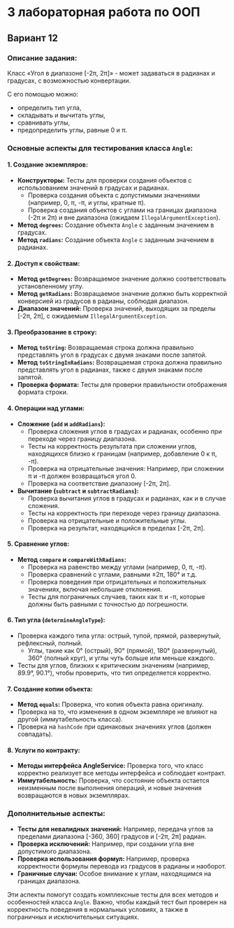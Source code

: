 # 3 лабораторная работа по ООП


## Вариант 12
### Описание задания:
Класс «Угол в диапазоне [-2π, 2π]» - может задаваться в радианах и градусах, с возможностью конвертации.

С его помощью можно: 
- определить тип угла, 
- складывать и вычитать углы, 
- сравнивать углы,
- предопределить углы, равные 0 и π.


### Основные аспекты для тестирования класса `Angle`:

#### 1. **Создание экземпляров:**
- **Конструкторы:** Тесты для проверки создания объектов с использованием значений в градусах и радианах.
    - Проверка создания объекта с допустимыми значениями (например, 0, π, -π, и углы, кратные π).
    - Проверка создания объектов с углами на границах диапазона (-2π и 2π) и вне диапазона (ожидаем `IllegalArgumentException`).
- **Метод `degrees`:** Создание объекта `Angle` с заданным значением в градусах.
- **Метод `radians`:** Создание объекта `Angle` с заданным значением в радианах.

#### 2. **Доступ к свойствам:**
- **Метод `getDegrees`:** Возвращаемое значение должно соответствовать установленному углу.
- **Метод `getRadians`:** Возвращаемое значение должно быть корректной конверсией из градусов в радианы, соблюдая диапазон.
- **Диапазон значений:** Проверка значений, выходящих за пределы [-2π, 2π], с ожидаемым `IllegalArgumentException`.

#### 3. **Преобразование в строку:**
- **Метод `toString`:** Возвращаемая строка должна правильно представлять угол в градусах с двумя знаками после запятой.
- **Метод `toStringInRadians`:** Возвращаемая строка должна правильно представлять угол в радианах, также с двумя знаками после запятой.
- **Проверка формата:** Тесты для проверки правильности отображения формата строки.

#### 4. **Операции над углами:**
- **Сложение (`add` и `addRadians`):**
    - Проверка сложения углов в градусах и радианах, особенно при переходе через границу диапазона.
    - Тесты на корректность результата при сложении углов, находящихся близко к границам (например, добавление 0 к π, -π).
    - Проверка на отрицательные значения: Например, при сложении π и -π должен возвращаться угол 0.
    - Проверка на соответствие диапазону [-2π, 2π].
- **Вычитание (`subtract` и `subtractRadians`):**
    - Проверка вычитания углов в градусах и радианах, как и в случае сложения.
    - Тесты на корректность при переходе через границу диапазона.
    - Проверка на отрицательные и положительные углы.
    - Проверка на результат, находящийся в пределах [-2π, 2π].

#### 5. **Сравнение углов:**
- **Метод `compare` и `compareWithRadians`:**
    - Проверка на равенство между углами (например, 0, π, -π).
    - Проверка сравнений с углами, равными ±2π, 180° и т.д.
    - Проверка поведения при отрицательных и положительных значениях, включая небольшие отклонения.
    - Тесты для пограничных случаев, таких как π и -π, которые должны быть равными с точностью до погрешности.

#### 6. **Тип угла (`determineAngleType`):**
- Проверка каждого типа угла: острый, тупой, прямой, развернутый, рефлексный, полный.
    - Углы, такие как 0° (острый), 90° (прямой), 180° (развернутый), 360° (полный круг), и углы чуть больше или меньше каждого.
- Тесты для углов, близких к критическим значениям (например, 89.9°, 90.1°), чтобы проверить, что тип определяется корректно.

#### 7. **Создание копии объекта:**
- **Метод `equals`:** Проверка, что копия объекта равна оригиналу.
- Проверка на то, что изменения в одном экземпляре не влияют на другой (иммутабельность класса).
- Проверка на `hashCode` при одинаковых значениях углов (должен совпадать).

#### 8. **Услуги по контракту:**
- **Методы интерфейса AngleService:** Проверка того, что класс корректно реализует все методы интерфейса и соблюдает контракт.
- **Иммутабельность:** Проверка, что состояние объекта остается неизменным после выполнения операций, и новые значения возвращаются в новых экземплярах.

### Дополнительные аспекты:
- **Тесты для невалидных значений:** Например, передача углов за пределами диапазона [-360, 360] градусов и [-2π, 2π] радиан.
- **Проверка исключений:** Например, при создании угла вне допустимого диапазона.
- **Проверка использования формул:** Например, проверка корректности формулы перевода из градусов в радианы и наоборот.
- **Граничные случаи:** Особое внимание к углам, находящимся на границах диапазона.

Эти аспекты помогут создать комплексные тесты для всех методов и особенностей класса `Angle`. Важно, чтобы каждый тест был проверен на корректность поведения в нормальных условиях, а также в пограничных и исключительных ситуациях.